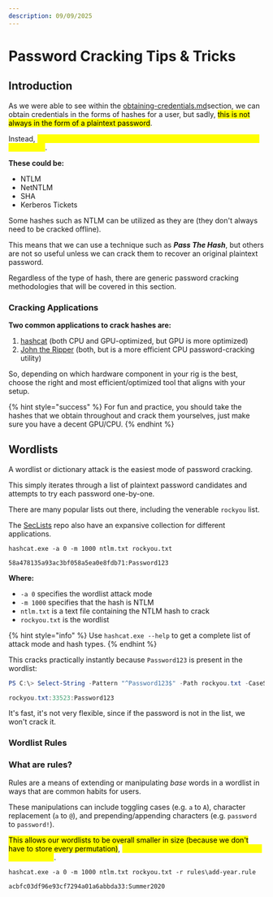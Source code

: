 ```yaml
---
description: 09/09/2025
---
```


# Password Cracking Tips & Tricks

## Introduction

As we were able to see within the [obtaining-credentials.md](obtaining-credentials.md "mention")section, we can obtain credentials in the forms of hashes for a user, but sadly, <mark style="color:$danger;">this is not always in the form of a plaintext password</mark>.

Instead, <mark style="color:yellow;">it is more common to retrieve various hashes, rather than plaintext passwords</mark>.&#x20;

**These could be:**

* NTLM
* NetNTLM
* SHA
* Kerberos Tickets

Some hashes such as NTLM can be utilized as they are (they don't always need to be cracked offline).&#x20;

This means that we can use a technique such as _**Pass The Hash**_, but others are not so useful unless we can crack them to recover an original plaintext password.

Regardless of the type of hash, there are generic password cracking methodologies that will be covered in this section.

### Cracking Applications

**Two common applications to crack hashes are:**

1. [hashcat](https://hashcat.net/hashcat/) (both CPU and GPU-optimized, but GPU is more optimized)
2. [John the Ripper](https://www.openwall.com/john/) (both, but is a more efficient CPU password-cracking utility)

So, depending on which hardware component in your rig is the best, choose the right and most efficient/optimized tool that aligns with your setup.

{% hint style="success" %}
For fun and practice, you should take the hashes that we obtain throughout and crack them yourselves, just make sure you have a decent GPU/CPU.
{% endhint %}

## Wordlists

A wordlist or dictionary attack is the easiest mode of password cracking.

This simply iterates through a list of plaintext password candidates and attempts to try each password one-by-one.

There are many popular lists out there, including the venerable `rockyou` list.

The [SecLists](https://github.com/danielmiessler/SecLists/tree/master/Passwords) repo also have an expansive collection for different applications.

```
hashcat.exe -a 0 -m 1000 ntlm.txt rockyou.txt

58a478135a93ac3bf058a5ea0e8fdb71:Password123
```

**Where:**

* `-a 0` specifies the wordlist attack mode
* `-m 1000` specifies that the hash is NTLM
* `ntlm.txt` is a text file containing the NTLM hash to crack
* `rockyou.txt` is the wordlist

{% hint style="info" %}
Use `hashcat.exe --help` to get a complete list of attack mode and hash types.
{% endhint %}

This cracks practically instantly because `Password123` is present in the wordlist:

```powershell
PS C:\> Select-String -Pattern "^Password123$" -Path rockyou.txt -CaseSensitive

rockyou.txt:33523:Password123
```

It's fast, it's not very flexible, since if the password is not in the list, we won't crack it.

### Wordlist Rules

### What are rules?

Rules are a means of extending or manipulating _base_ words in a wordlist in ways that are common habits for users.

These manipulations can include toggling cases (e.g. `a` to `A`), character replacement (`a` to `@`), and prepending/appending characters (e.g. `password` to `password!`).

<mark style="color:$success;">This allows our wordlists to be overall smaller in size (because we don't have to store every permutation)</mark>, <mark style="color:yellow;">but with the drawback of a slightly slower cracking time</mark>.

```
hashcat.exe -a 0 -m 1000 ntlm.txt rockyou.txt -r rules\add-year.rule

acbfc03df96e93cf7294a01a6abbda33:Summer2020
```
